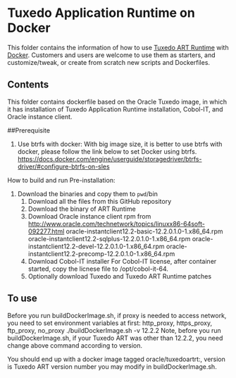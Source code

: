 Tuxedo Application Runtime on Docker
===============
This folder contains the information of how to use [Tuxedo ART Runtime](http://docs.oracle.com/cd/E72452_01/artrt/docs1222/index.html) with [Docker](https://www.docker.com/). Customers and users are welcome to use them as starters, and customize/tweak, or create from scratch new scripts and Dockerfiles.

## Contents
This folder contains dockerfile based on the Oracle Tuxedo image, in which it has installation of Tuxedo Application Runtime installation, Cobol-IT, and Oracle instance client. 

##Prerequisite
1. Use btrfs with docker:
   With big image size, it is better to use btrfs with docker, please follow the link below to set Docker using btrfs.
   https://docs.docker.com/engine/userguide/storagedriver/btrfs-driver/#configure-btrfs-on-sles

How to build and run
Pre-installation:
1. Download the binaries and copy them to `pwd`/bin
   1. Download all the files from this GitHub repository
   2. Download the binary of ART Runtime
   3. Download Oracle instance client rpm from http://www.oracle.com/technetwork/topics/linuxx86-64soft-092277.html
      oracle-instantclient12.2-basic-12.2.0.1.0-1.x86_64.rpm
      oracle-instantclient12.2-sqlplus-12.2.0.1.0-1.x86_64.rpm
      oracle-instantclient12.2-devel-12.2.0.1.0-1.x86_64.rpm
      oracle-instantclient12.2-precomp-12.2.0.1.0-1.x86_64.rpm
   4. Download Cobol-IT installer
      For Cobol-IT license, after container started, copy the licnese file to /opt/cobol-it-64.
   5. Optionally download Tuxedo and Tuxedo ART Runtime patches

## To use
Before you run buildDockerImage.sh, if proxy is needed to access network, you need to set environment variables at first: http_proxy, https_proxy, ftp_proxy, no_proxy
     ./buildDockerImage.sh -v 12.2.2
Note, before you run buildDockerImage.sh, if your Tuxedo ART was other than 12.2.2, you need change above command according to version.

You should end up with a docker image tagged oracle/tuxedoartrt:<version>, version is Tuxedo ART version number you may modify in buildDockerImage.sh.



